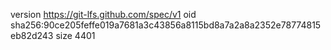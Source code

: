 version https://git-lfs.github.com/spec/v1
oid sha256:90ce205feffe019a7681a3c43856a8115bd8a7a2a8a2352e78774815eb82d243
size 4401
